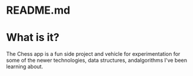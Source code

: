 # README.md
# What is it?
The Chess app is a fun side project and vehicle for experimentation for some of the newer technologies, data structures, andalgorithms I've been learning about.

